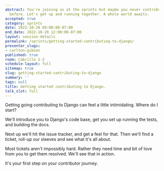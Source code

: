 ```yaml
---
abstract: You're joining us at the sprints but maybe you never contributed to Django
  before. Let's get up and running together. A whole world awaits.
accepted: true
category: sprints
date: 2022-10-20 09:00:00-07:00
end_date: 2022-10-20 12:00:00-07:00
layout: session-details
permalink: /sprints/getting-started-contributing-to-django/
presenter_slugs:
- carlton-gibson
published: true
room: Cabrillo 1-2
schedule-layout: full
sitemap: true
slug: getting-started-contributing-to-django
summary: ''
tags: null
title: Getting started contributing to Django.
talk_slot: full
---
```


Getting going contributing to Django can feel a little intimidating. Where do I start?

We'll introduce you to Django's code base, get you set up running the tests, and building the docs.

Next up we'll hit the issue tracker, and get a feel for that. Then we'll find a ticket, roll-up our sleeves and see what it's all about.

Most tickets aren't impossibly hard. Rather they need time and bit of love from you to get them resolved. We'll see that in action.

It's your first step on your contributor journey.
